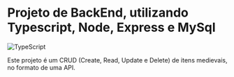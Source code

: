 # Projeto de BackEnd, utilizando Typescript, Node, Express e MySql

<img alt="TypeScript" src="https://img.shields.io/badge/-TypeScript-black?style=flat-square&logo=typescript">
  
Este projeto é um CRUD (Create, Read, Update e Delete) de itens medievais, no formato de uma API.
